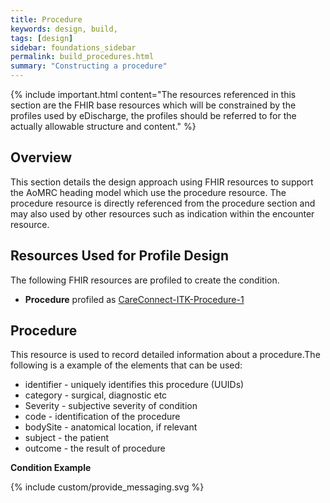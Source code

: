 ```yaml
---
title: Procedure
keywords: design, build,
tags: [design]
sidebar: foundations_sidebar
permalink: build_procedures.html
summary: "Constructing a procedure"
---
```


{% include important.html content="The resources referenced in this section are the FHIR base resources which will be constrained by the profiles used by eDischarge, the profiles should be referred to for the actually allowable structure and content." %}

## Overview ##
This section details the design approach using FHIR resources to support the AoMRC heading model which use the procedure resource. The procedure resource is directly referenced from the procedure section and may also used by other resources such as indication within the encounter resource.


## Resources Used for Profile Design ##
The following FHIR resources are profiled to create the condition.

- **Procedure** profiled as [CareConnect-ITK-Procedure-1](http:\\xxxx)

## Procedure ##
This resource is used to record detailed information about a procedure.The following is a example of the elements that can be used: 

- identifier - uniquely identifies this procedure (UUIDs)
- category - surgical, diagnostic etc 
- Severity - subjective severity of condition
- code - identification of the procedure
- bodySite - anatomical location, if relevant
- subject - the patient
- outcome - the result of procedure


**Condition Example**

<script src="https://gist.github.com/IOPS-DEV/8744f772a7e09e862fbb8714c1647e0a.js"></script>




 
{% include custom/provide_messaging.svg %}


